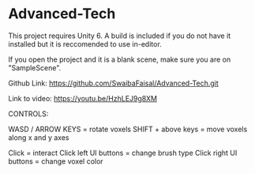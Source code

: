 # Advanced-Tech
This project requires Unity 6. A build is included if you do not have it installed but it is reccomended to use in-editor.

If you open the project and it is a blank scene, make sure you are on "SampleScene".

Github Link: https://github.com/SwaibaFaisal/Advanced-Tech.git

Link to video: https://youtu.be/HzhLEJ9g8XM

CONTROLS:

WASD / ARROW KEYS = rotate voxels
SHIFT + above keys = move voxels along x and y axes

Click = interact
Click left UI buttons = change brush type
Click right UI buttons = change voxel color

